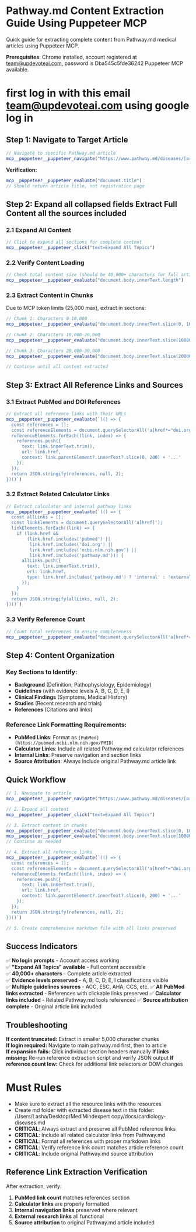 
# Pathway.md Content Extraction Guide Using Puppeteer MCP

Quick guide for extracting complete content from Pathway.md medical articles using Puppeteer MCP. 

**Prerequisites**: Chrome installed, account registered at team@updevoteai.com, password is Dba545c5fde36242 Puppeteer MCP available.

# first log in with this email team@updevoteai.com using google log in 

## Step 1: Navigate to Target Article

```javascript
// Navigate to specific Pathway.md article
mcp__puppeteer__puppeteer_navigate("https://www.pathway.md/diseases/[article-id]")
```

**Verification:**
```javascript
mcp__puppeteer__puppeteer_evaluate("document.title")
// Should return article title, not registration page
```

## Step 2: Expand all collapsed fields Extract Full Content all the sources included

### 2.1 Expand All Content

```javascript
// Click to expand all sections for complete content
mcp__puppeteer__puppeteer_click("text=Expand All Topics")
```

### 2.2 Verify Content Loading

```javascript
// Check total content size (should be 40,000+ characters for full articles)
mcp__puppeteer__puppeteer_evaluate("document.body.innerText.length")
```

### 2.3 Extract Content in Chunks

Due to MCP token limits (25,000 max), extract in sections:

```javascript
// Chunk 1: Characters 0-10,000
mcp__puppeteer__puppeteer_evaluate("document.body.innerText.slice(0, 10000)")

// Chunk 2: Characters 10,000-20,000  
mcp__puppeteer__puppeteer_evaluate("document.body.innerText.slice(10000, 20000)")

// Chunk 3: Characters 20,000-30,000
mcp__puppeteer__puppeteer_evaluate("document.body.innerText.slice(20000, 30000)")

// Continue until all content extracted
```

## Step 3: Extract All Reference Links and Sources

### 3.1 Extract PubMed and DOI References

```javascript
// Extract all reference links with their URLs
mcp__puppeteer__puppeteer_evaluate(`(() => {
  const references = [];
  const referenceElements = document.querySelectorAll('a[href*="doi.org"], a[href*="pubmed"], a[href*="ncbi.nlm.nih.gov"], a[href*="Open"]');
  referenceElements.forEach((link, index) => {
    references.push({
      text: link.innerText.trim(),
      url: link.href,
      context: link.parentElement?.innerText?.slice(0, 200) + '...'
    });
  });
  return JSON.stringify(references, null, 2);
})()`)
```

### 3.2 Extract Related Calculator Links

```javascript
// Extract calculator and internal pathway links
mcp__puppeteer__puppeteer_evaluate(`(() => {
  const allLinks = [];
  const linkElements = document.querySelectorAll('a[href]');
  linkElements.forEach((link) => {
    if (link.href && 
        (link.href.includes('pubmed') || 
         link.href.includes('doi.org') || 
         link.href.includes('ncbi.nlm.nih.gov') ||
         link.href.includes('pathway.md'))) {
      allLinks.push({
        text: link.innerText.trim(),
        url: link.href,
        type: link.href.includes('pathway.md') ? 'internal' : 'external'
      });
    }
  });
  return JSON.stringify(allLinks, null, 2);
})()`)
```

### 3.3 Verify Reference Count

```javascript
// Count total references to ensure completeness
mcp__puppeteer__puppeteer_evaluate("document.querySelectorAll('a[href*=\"pubmed\"], a[href*=\"doi.org\"]').length")
```

## Step 4: Content Organization

### Key Sections to Identify:
- **Background** (Definition, Pathophysiology, Epidemiology)
- **Guidelines** (with evidence levels A, B, C, D, E, I)
- **Clinical Findings** (Symptoms, Medical History) 
- **Studies** (Recent research and trials)
- **References** (Citations and links)

### Reference Link Formatting Requirements:
- **PubMed Links**: Format as `[PubMed](https://pubmed.ncbi.nlm.nih.gov/PMID)`
- **Calculator Links**: Include all related Pathway.md calculator references
- **Internal Links**: Preserve navigation and section links
- **Source Attribution**: Always include original Pathway.md article link

## Quick Workflow

```javascript
// 1. Navigate to article
mcp__puppeteer__puppeteer_navigate("https://www.pathway.md/diseases/[article-id]")

// 2. Expand all content
mcp__puppeteer__puppeteer_click("text=Expand All Topics")

// 3. Extract content in chunks
mcp__puppeteer__puppeteer_evaluate("document.body.innerText.slice(0, 10000)")
mcp__puppeteer__puppeteer_evaluate("document.body.innerText.slice(10000, 20000)")
// Continue as needed

// 4. Extract all reference links
mcp__puppeteer__puppeteer_evaluate(`(() => {
  const references = [];
  const referenceElements = document.querySelectorAll('a[href*="doi.org"], a[href*="pubmed"], a[href*="ncbi.nlm.nih.gov"], a[href*="Open"]');
  referenceElements.forEach((link, index) => {
    references.push({
      text: link.innerText.trim(),
      url: link.href,
      context: link.parentElement?.innerText?.slice(0, 200) + '...'
    });
  });
  return JSON.stringify(references, null, 2);
})()`)

// 5. Create comprehensive markdown file with all links preserved
```

## Success Indicators

✅ **No login prompts** - Account access working  
✅ **"Expand All Topics" available** - Full content accessible  
✅ **40,000+ characters** - Complete article extracted  
✅ **Evidence levels preserved** - A, B, C, D, E, I classifications visible  
✅ **Multiple guidelines sources** - ACC, ESC, AHA, CCS, etc.
✅ **All PubMed links extracted** - References with clickable links preserved
✅ **Calculator links included** - Related Pathway.md tools referenced
✅ **Source attribution complete** - Original article link included

## Troubleshooting

**If content truncated:** Extract in smaller 5,000 character chunks  
**If login required:** Navigate to main pathway.md first, then to article  
**If expansion fails:** Click individual section headers manually
**If links missing:** Re-run reference extraction script and verify JSON output
**If reference count low:** Check for additional link selectors or DOM changes

# Must Rules
- Make sure to extract all the resource links with the resources
- Create md folder with extracted disease text in this folder: /Users/Lasha/Desktop/MediMindexpert copy/docs/cardiology-diseases.md
- **CRITICAL**: Always extract and preserve all PubMed reference links
- **CRITICAL**: Include all related calculator links from Pathway.md
- **CRITICAL**: Format all references with proper markdown links
- **CRITICAL**: Verify reference link count matches article reference count
- **CRITICAL**: Include original Pathway.md source attribution

## Reference Link Extraction Verification

After extraction, verify:
1. **PubMed link count** matches references section
2. **Calculator links** are properly formatted
3. **Internal navigation links** preserved where relevant
4. **External research links** all functional
5. **Source attribution** to original Pathway.md article included
